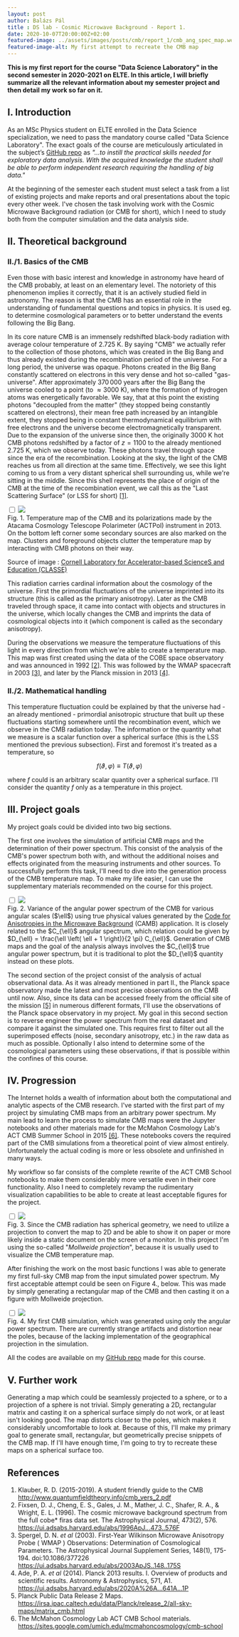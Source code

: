 ```yaml
---
layout: post
author: Balázs Pál
title : DS lab - Cosmic Microwave Background - Report 1.
date: 2020-10-07T20:00:00Z+02:00
featured-image: ../assets/images/posts/cmb/report_1/cmb_ang_spec_map.webp
featured-image-alt: My first attempt to recreate the CMB map
---
```

<b>
This is my first report for the course "Data Science Laboratory" in the second semester in 2020-2021 on ELTE. In this article, I will briefly summarize all the relevant information about my semester project and then detail my work so far on it.
</b>

## I. Introduction
As an MSc Physics student on ELTE enrolled in the Data Science specialization, we need to pass the mandatory course called "Data Science Laboratory". The exact goals of the course are meticulously articulated in the subject’s <a target="_blank" rel="noopener noreferrer" href="https://github.com/sdam-elte/dslab2020">GitHub repo</a> as <i>"...to instill the practical skills needed for exploratory data analysis. With the acquired knowledge the student shall be able to perform independent research requiring the handling of big data."</i>

At the beginning of the semester each student must select a task from a list of existing projects and make reports and oral presentations about the topic every other week. I've chosen the task involving work with the Cosmic Microwave Background radiation (or CMB for short), which I need to study both from the computer simulation and the data analysis side.

## II. Theoretical background
### II./1. Basics of the CMB
Even those with basic interest and knowledge in astronomy have heard of the CMB probably, at least on an elementary level. The notoriety of this phenomenon implies it correctly, that it is an actively studied field in astronomy. The reason is that the CMB has an essential role in the understanding of fundamental questions and topics in physics. It is used eg. to determine cosmological parameters or to better understand the events following the Big Bang.

In its core nature CMB is an immensely redshifted black-body radiation with average colour temperature of $2.725$ K. By saying "CMB" we actually refer to the collection of those photons, which was created in the Big Bang and thus already existed during the recombination period of the universe. For a long period, the universe was opaque. Photons created in the Big Bang constantly scattered on electrons in this very dense and hot so-called "gas-universe". After approximately $370\,000$ years after the Big Bang the universe cooled to a point (to $\approx 3000$ K), where the formation of hydrogen atoms was energetically favorable. We say, that at this point the existing photons "decoupled from the matter" (they stopped being constantly scattered on electrons), their mean free path increased by an intangible extent, they stopped being in constant thermodynamical equilibrium with free electrons and the universe become electromagnetically transparent. Due to the expansion of the universe since then, the originally $3000$ K hot CMB photons redshifted by a factor of $z = 1100$ to the already mentioned $2.725$ K, which we observe today. These photons travel through space since the era of the recombination. Looking at the sky, the light of the CMB reaches us from all direction at the same time. Effectively, we see this light coming to us from a very distant spherical shell surrounding us, while we're sitting in the middle. Since this shell represents the place of origin of the CMB at the time of the recombination event, we call this as the "Last Scattering Surface" (or LSS for short) <a href="#cite1">[1]</a>.

<div class="post-image">
  <label>
    <input type="checkbox">
    <img src="/assets/images/posts/cmb/report_1/maps_b.webp">
    <figcaption>
    Fig. 1. Temperature map of the CMB and its polarizations made by the Atacama Cosmology Telescope Polarimeter (ACTPol) instrument in 2013. On the bottom left corner some secondary sources are also marked on the map. Clusters and foreground objects clutter the temperature map by interacting with CMB photons on their way.
      <p class="img-source">
      Source of image :
        <a href="https://www.classe.cornell.edu/NewsAndEvents/CornellExperimentalCosmologyNews20140528.html">
        Cornell Laboratory for Accelerator-based ScienceS and Education (CLASSE)
        </a>
      </p>
    </figcaption>
  </label>
</div>

This radiation carries cardinal information about the cosmology of the universe. First the primordial fluctuations of the universe imprinted into its structure (this is called as the primary anisotropy). Later as the CMB traveled through space, it came into contact with objects and structures in the universe, which locally changes the CMB and imprints the data of cosmological objects into it (which component is called as the secondary anisotropy).

During the observations we measure the temperature fluctuations of this light in every direction from which we're able to create a temperature map. This map was first created using the data of the COBE space observatory and was announced in 1992 <a href="#cite2">[2]</a>. This was followed by the WMAP spacecraft in 2003 <a href="#cite3">[3]</a>, and later by the Planck mission in 2013 <a href="#cite4">[4]</a>.  

### II./2. Mathematical handling
This temperature fluctuation could be explained by that the universe had - an already mentioned - primordial anisotropic structure that built up these fluctuations starting somewhere until the recombination event, which we observe in the CMB radiation today. The information or the quantity what we measure is a scalar function over a spherical surface (this is the LSS mentioned the previous subsection). First and foremost it's treated as a temperature, so

$$
f \left( \vartheta, \varphi \right)
\equiv
T \left( \vartheta, \varphi \right)
$$

where $f$ could is an arbitrary scalar quantity over a spherical surface. I'll consider the quantity $f$ only as a temperature in this project. 

## III. Project goals
My project goals could be divided into two big sections.

The first one involves the simulation of artificial CMB maps and the determination of their power spectrum. This consist of the analysis of the CMB's power spectrum both with, and without the additional noises and effects originated from the measuring instruments and other sources. To successfully perform this task, I'll need to dive into the generation process of the CMB temperature map. To make my life easier, I can use the supplementary materials recommended on the course for this project.

<div class="post-image">
  <label>
    <input type="checkbox">
    <img src="/assets/images/posts/cmb/report_1/cmb_angular_spectrum.webp">
    <figcaption>
    Fig. 2. Variance of the angular power spectrum of the CMB for various angular scales ($\ell$) using true physical values generated by the <a target="_blank" rel="noopener noreferrer" href="https://lambda.gsfc.nasa.gov/toolbox/tb_camb_form.cfm">Code for Anisotropies in the Microwave Background</a> (CAMB) application. It is closely related to the $C_{\ell}$ angular spectrum, which relation could be given by $D_{\ell} = \frac{\ell \left( \ell + 1 \right)}{2  \pi} C_{\ell}$. Generation of CMB maps and the goal of the analysis always involves the $C_{\ell}$ true angular power spectrum, but it is traditional to plot the $D_{\ell}$ quantity instead on these plots.
    </figcaption>
  </label>
</div>

The second section of the project consist of the analysis of actual observational data. As it was already mentioned in part II., the Planck space observatory made the latest and most precise observations on the CMB until now. Also, since its data can be accessed freely from the official site of the mission <a href="#cite5">[5]</a> in numerous different formats, I'll use the observations of the Planck space observatory in my project. My goal in this second section is to reverse engineer the power spectrum from the real dataset and compare it against the simulated one. This requires first to filter out all the superimposed effects (noise, secondary anisotropy, etc.) in the raw data as much as possible. Optionally I also intend to determine some of the cosmological parameters using these observations, if that is possible within the confines of this course.

## IV. Progression
The Internet holds a wealth of information about both the computational and analytic aspects of the CMB research. I've started with the first part of my project by simulating CMB maps from an arbitrary power spectrum. My main lead to learn the process to simulate CMB maps were the Jupyter notebooks and other materials made for the McMahon Cosmology Lab's ACT CMB Summer School in 2015 <a href="#cite6">[6]</a>. These notebooks covers the required part of the CMB simulations from a theoretical point of view almost entirely. Unfortunately the actual coding is more or less obsolete and unfinished in many ways.

My workflow so far consists of the complete rewrite of the ACT CMB School notebooks to make them considerably more versatile even in their core functionality. Also I need to completely revamp the rudimentary visualization capabilities to be able to create at least acceptable figures for the project.

<div class="post-image">
  <label>
    <input type="checkbox">
    <img src="/assets/images/posts/cmb/report_1/angular_dist.webp">
    <figcaption>
    Fig. 3. Since the CMB radiation has spherical geometry, we need to utilize a projection to convert the map to 2D and be able to show it on paper or more likely inside a static document on the screen of a monitor. In this project I'm using the so-called "<i>Mollweide projection</i>", because it is usually used to visualize the CMB temperature map.
    </figcaption>
  </label>
</div>

After finishing the work on the most basic functions I was able to generate my first full-sky CMB map from the input simulated power spectrum. My first acceptable attempt could be seen on Figure 4., below. This was made by simply generating a rectangular map of the CMB and then casting it on a figure with Mollweide projection.

<div class="post-image">
  <label>
    <input type="checkbox">
    <img src="/assets/images/posts/cmb/report_1/cmb_ang_spec_map.webp">
    <figcaption>
    Fig. 4. My first CMB simulation, which was generated using only the angular power spectrum. There are currently strange artifacts and distortion near the poles, because of the lacking implementation of the geographical projection in the simulation.
    </figcaption>
  </label>
</div>

All the codes are available on my <a target="_blank" rel="noopener noreferrer" href="https://github.com/masterdesky/ELTE_Data_Sci_Lab_2021">GitHub repo</a> made for this course.

## V. Further work
Generating a map which could be seamlessly projected to a sphere, or to a projection of a sphere is not trivial. Simply generating a 2D, rectangular matrix and casting it on a spherical surface simply do not work, or at least isn't looking good. The map distorts closer to the poles, which makes it considerably uncomfortable to look at. Because of this, I'll make my primary goal to generate small, rectangular, but geometrically precise snippets of the CMB map. If I'll have enough time, I'm going to try to recreate these maps on a spherical surface too.

## References
<div class="references">
  <ol>
    <li><a id="cite1"></a>Klauber, R. D. (2015-2019). A student friendly guide to the CMB <a target="_blank" rel="noopener noreferrer" href="http://www.quantumfieldtheory.info/cmb_vers_2.pdf">http://www.quantumfieldtheory.info/cmb_vers_2.pdf</a></li>
    <li><a id="cite2"></a>Fixsen, D. J., Cheng, E. S., Gales, J. M., Mather, J. C., Shafer, R. A., & Wright, E. L. (1996). The cosmic microwave background spectrum from the full cobe* firas data set. The Astrophysical Journal, 473(2), 576. <a target="_blank" rel="noopener noreferrer" href="https://ui.adsabs.harvard.edu/abs/1996ApJ...473..576F">https://ui.adsabs.harvard.edu/abs/1996ApJ...473..576F</a></li>
    <li><a id="cite3"></a>Spergel, D. N. <i>et al</i> (2003). First‐Year Wilkinson Microwave Anisotropy Probe ( WMAP ) Observations: Determination of Cosmological Parameters. The Astrophysical Journal Supplement Series, 148(1), 175-194. doi:10.1086/377226 <a target="_blank" rel="noopener noreferrer" href="https://ui.adsabs.harvard.edu/abs/2003ApJS..148..175S">https://ui.adsabs.harvard.edu/abs/2003ApJS..148..175S</a></li>
    <li><a id="cite4"></a>Ade, P. A. <i>et al</i> (2014). Planck 2013 results. I. Overview of products and scientific results. Astronomy & Astrophysics, 571, A1. <a href="https://ui.adsabs.harvard.edu/abs/2020A%26A...641A...1P">https://ui.adsabs.harvard.edu/abs/2020A%26A...641A...1P</a></li>
    <li><a id="cite5"></a>Planck Public Data Release 2 Maps. <a target="_blank" rel="noopener noreferrer" href="https://irsa.ipac.caltech.edu/data/Planck/release_2/all-sky-maps/matrix_cmb.html">https://irsa.ipac.caltech.edu/data/Planck/release_2/all-sky-maps/matrix_cmb.html</a></li>
    <li><a id="cite6"></a>The McMahon Cosmology Lab ACT CMB School materials. <a target="_blank" rel="noopener noreferrer" href="https://sites.google.com/umich.edu/mcmahoncosmology/cmb-school">https://sites.google.com/umich.edu/mcmahoncosmology/cmb-school</a></li>
  </ol>
</div>